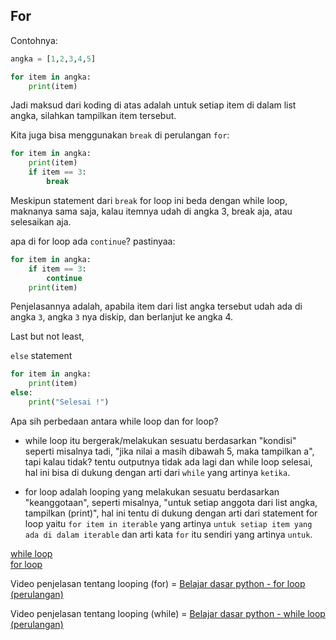 ## For

Contohnya:

```python
angka = [1,2,3,4,5]

for item in angka:
    print(item)
```

Jadi maksud dari koding di atas adalah untuk setiap item di dalam list angka, silahkan tampilkan item tersebut.

Kita juga bisa menggunakan `break` di perulangan `for`:

```python
for item in angka:
    print(item)
    if item == 3:
        break
```

Meskipun statement dari `break` for loop ini beda dengan while loop, maknanya sama saja, kalau itemnya udah di angka 3, break aja, atau selesaikan aja.

apa di for loop ada ```continue```? pastinyaa:

```python
for item in angka:
    if item == 3:
        continue
    print(item)
```

Penjelasannya adalah, apabila item dari list angka tersebut udah ada di angka `3`, angka `3` nya diskip, dan berlanjut ke angka 4.

Last but not least,

```else``` statement

```python
for item in angka:
    print(item)
else:
    print("Selesai !")
```


Apa sih perbedaan antara while loop dan for loop?

- while loop itu bergerak/melakukan sesuatu berdasarkan "kondisi" seperti misalnya tadi, "jika nilai a masih dibawah 5, maka tampilkan a", tapi kalau tidak? tentu outputnya tidak ada lagi dan while loop selesai, hal ini bisa di dukung dengan arti dari ```while``` yang artinya ```ketika```.

- for loop adalah looping yang melakukan sesuatu berdasarkan "keanggotaan", seperti misalnya, "untuk setiap anggota dari list angka, tampilkan (print)", hal ini tentu di dukung dengan arti dari statement for loop yaitu ```for item in iterable``` yang artinya ```untuk setiap item yang ada di dalam iterable``` dan arti kata ```for``` itu sendiri yang artinya ```untuk```.


<a href="https://github.com/bellshade/Python/blob/task/loop/Basic/looping/while_loop.py">while loop</a><br>
<a href="https://github.com/bellshade/Python/blob/task/loop/Basic/looping/for_loop.py">for loop</a>

Video penjelasan tentang looping (for) = [Belajar dasar python - for loop (perulangan)](https://www.youtube.com/watch?v=Z4qfMhx4XzQ&list=PLZS-MHyEIRo59lUBwU-XHH7Ymmb04ffOY&index=25)

Video penjelasan tentang looping (while) = [Belajar dasar python - while loop (perulangan)](https://www.youtube.com/watch?v=ZupffvoCChQ&list=PLZS-MHyEIRo59lUBwU-XHH7Ymmb04ffOY&index=26)

